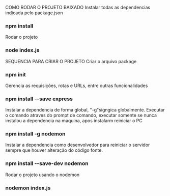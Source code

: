 COMO RODAR O PROJETO BAIXADO
Instalar todas as dependencias indicada pelo package.json
### npm install

Rodar o projeto
### node index.js

SEQUENCIA PARA CRIAR O PROJETO
Criar o arquivo package
### npm init

Gerencia as requisições, rotas e URLs, entre outras funcionalidades
### npm install --save express

Instalar a dependencia de forma global, "-g"signgica globalmente.
Executar o comando atraves do prompt de comando, executar somente se nunca instalou a dependencia na maquina, apos instalarm reiniciar o PC
### npm install -g nodemon

Instalar a dependencia como desenvolvedor para reiniciar o servidor sempre que houver alteração do código fonte.
### npm install --save-dev nodemon

Rodar o projeto usando o nodemon
### nodemon index.js
